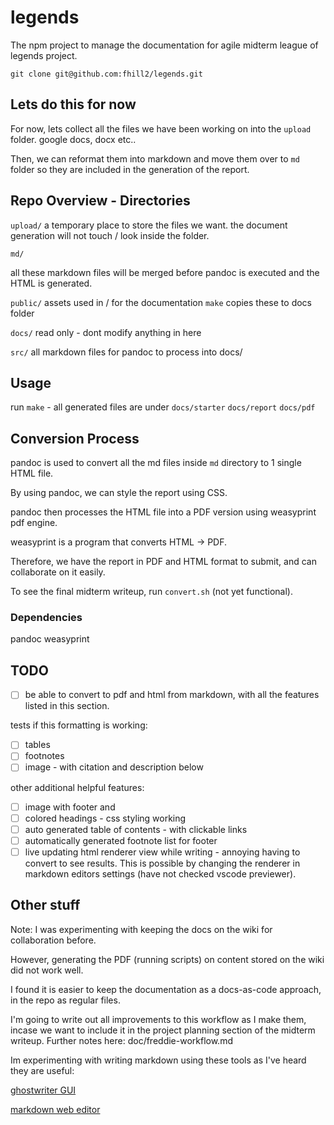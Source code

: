 # legends

The npm project to manage the documentation for agile midterm league of legends project.

`git clone git@github.com:fhill2/legends.git`

## Lets do this for now

For now, lets collect all the files we have been working on into the `upload` folder. google docs, docx etc..

Then, we can reformat them into markdown and move them over to `md` folder so they are included in the generation of the report.

## Repo Overview - Directories

`upload/`
a temporary place to store the files we want.
the document generation will not touch / look inside the folder.

`md/`

all these markdown files will be merged before pandoc is executed and the HTML is generated.

`public/`
assets used in / for the documentation
`make` copies these to docs folder

`docs/`
read only - dont modify anything in here

`src/`
all markdown files for pandoc to process into docs/

## Usage

run `make` - all generated files are under `docs/starter` `docs/report` `docs/pdf`

## Conversion Process

pandoc is used to convert all the md files inside `md` directory to 1 single HTML file.

By using pandoc, we can style the report using CSS.

pandoc then processes the HTML file into a PDF version using weasyprint pdf engine.

weasyprint is a program that converts HTML -> PDF.

Therefore, we have the report in PDF and HTML format to submit, and can collaborate on it easily.

To see the final midterm writeup, run `convert.sh` (not yet functional).

### Dependencies

pandoc
weasyprint

## TODO

- [ ] be able to convert to pdf and html from markdown, with all the features listed in this section.

tests if this formatting is working:

- [ ] tables
- [ ] footnotes
- [ ] image - with citation and description below

other additional helpful features:

- [ ] image with footer and
- [ ] colored headings - css styling working
- [ ] auto generated table of contents - with clickable links
- [ ] automatically generated footnote list for footer
- [ ] live updating html renderer view while writing - annoying having to convert to see results. This is possible by changing the renderer in markdown editors settings (have not checked vscode previewer).

## Other stuff

Note: I was experimenting with keeping the docs on the wiki for collaboration before.

However, generating the PDF (running scripts) on content stored on the wiki did not work well.

I found it is easier to keep the documentation as a docs-as-code approach, in the repo as regular files.

I'm going to write out all improvements to this workflow as I make them, incase we want to include it in the project planning section of the midterm writeup.
Further notes here: doc/freddie-workflow.md

Im experimenting with writing markdown using these tools as I've heard they are useful:

[ghostwriter GUI](https://ghostwriter.kde.org/)

[markdown web editor](https://dillinger.io/)
